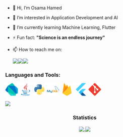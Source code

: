 - 👋 Hi, I’m Osama Hamed
- 👀 I’m interested in Application Development and AI
- 🌱 I’m currently learning Machine Learning, Flutter
- ⚡ Fun fact: **"Science is an endless journey"**
- 📫 How to reach me on:
  
  <div> <a href="https://twitter.com/SirOwss_" target="_blank"><img src="https://img.shields.io/badge/Twitter-1DA1F2?style=for-the-badge&logo=twitter&logoColor=white" target="_blank"></a><a href="https://github.com/sirowss" target="_blank"><img src="https://img.shields.io/badge/GitHub-100000?style=for-the-badge&logo=github&logoColor=white" target="_blank"></a><a href = "mailto:osama.fahad.hamed@gmail.com"><img src="https://img.shields.io/badge/-Gmail-%23333?style=for-the-badge&logo=gmail&logoColor=white" target="_blank"></a>


<h3 align="left">Languages and Tools:</h3>
<p align="left">
<img src="https://raw.githubusercontent.com/teamedwardforever/Readme-Generator/71f25dd8b98329b168142a6b782a107b75eab178/svg/Skills/Mobile/dartlang-icon.svg" alt="Dart" width="40" height="40"/>
<img src="https://raw.githubusercontent.com/teamedwardforever/Readme-Generator/71f25dd8b98329b168142a6b782a107b75eab178/svg/Skills/Languages/java-original.svg" alt="Java" width="40" height="40"/>
<img src="https://raw.githubusercontent.com/teamedwardforever/Readme-Generator/71f25dd8b98329b168142a6b782a107b75eab178/svg/Skills/Languages/python-original.svg" alt="Python" width="40" height="40"/>
<img src="https://raw.githubusercontent.com/teamedwardforever/Readme-Generator/71f25dd8b98329b168142a6b782a107b75eab178/svg/Skills/Database/mysql-original-wordmark.svg" alt="Mysql" width="40" height="40"/>
<img src="https://raw.githubusercontent.com/teamedwardforever/Readme-Generator/71f25dd8b98329b168142a6b782a107b75eab178/svg/Skills/BackendService/firebase-icon.svg" alt="Firebase" width="40" height="40"/>
<img src="https://raw.githubusercontent.com/teamedwardforever/Readme-Generator/71f25dd8b98329b168142a6b782a107b75eab178/svg/Skills/Mobile/flutterio-icon.svg" alt="Flutter" width="40" height="40"/>
<img src="https://raw.githubusercontent.com/teamedwardforever/Readme-Generator/71f25dd8b98329b168142a6b782a107b75eab178/svg/Skills/Other/git-scm-icon.svg" alt="Git" width="40" height="40"/>
</p>

<img src="https://user-images.githubusercontent.com/73097560/115834477-dbab4500-a447-11eb-908a-139a6edaec5c.gif"><h3 align="center">Statistics</h3>
<div align="center">
<a href="https://github.com/sirowss">
<img align="center" src="http://github-profile-summary-cards.vercel.app/api/cards/stats?username=sirowss&theme=2077" height="180em" />
<img align="center" src="http://github-profile-summary-cards.vercel.app/api/cards/most-commit-language?username=sirowss&theme=2077" height="180em" />
</div>
